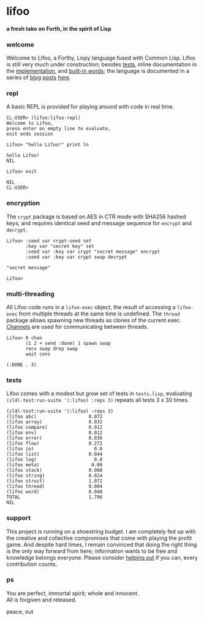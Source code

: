 # lifoo
#### a fresh take on Forth, in the spirit of Lisp

### welcome
Welcome to Lifoo, a Forthy, Lispy language fused with Common Lisp. Lifoo is still very much under construction; besides [tests](https://github.com/codr4life/lifoo/blob/master/tests.lisp), inline documentation in the [implementation](https://github.com/codr4life/lifoo/blob/master/lifoo.lisp), and [built-in words](https://github.com/codr4life/lifoo/blob/master/init.lisp); the language is documented in a series of [blog](https://github.com/codr4life/vicsydev/blob/master/lispy_forth.md) [posts](https://github.com/codr4life/vicsydev/blob/master/consing_forth.md) [here](https://github.com/codr4life/vicsydev).

### repl
A basic REPL is provided for playing around with code in real time.

```
CL-USER> (lifoo:lifoo-repl)
Welcome to Lifoo,
press enter on empty line to evaluate,
exit ends session

Lifoo> "hello Lifoo!" print ln

hello Lifoo!
NIL

Lifoo> exit

NIL
CL-USER> 
```

### encryption
The ```crypt``` package is based on AES in CTR mode with SHA256 hashed keys, and requires identical seed and message sequence for ```encrypt``` and ```decrypt```.

```
Lifoo> :seed var crypt-seed set
       :key var "secret key" set
       :seed var :key var crypt "secret message" encrypt
       :seed var :key var crypt swap decrypt

"secret message"

Lifoo> 
```

### multi-threading
All Lifoo code runs in a ```lifoo-exec``` object, the result of accessing a ```lifoo-exec``` from multiple threads at the same time is undefined. The ```thread``` package allows spawning new threads as clones of the current exec. [Channels](http://vicsydev.blogspot.de/2017/01/channels-in-common-lisp.html) are used for communicating between threads.

```
Lifoo> 0 chan 
       (1 2 + send :done) 1 spawn swap 
       recv swap drop swap 
       wait cons

(:DONE . 3)
```



### tests
Lifoo comes with a modest but grow set of tests in ```tests.lisp```, evaluating ```(cl4l-test:run-suite '(:lifoo) :reps 3)``` repeats all tests 3 x 30 times.

```
(cl4l-test:run-suite '(:lifoo) :reps 3)
(lifoo abc)                   0.072
(lifoo array)                 0.032
(lifoo compare)               0.012
(lifoo env)                   0.012
(lifoo error)                 0.036
(lifoo flow)                  0.272
(lifoo io)                      0.0
(lifoo list)                  0.044
(lifoo log)                     0.0
(lifoo meta)                   0.08
(lifoo stack)                 0.008
(lifoo string)                0.024
(lifoo struct)                1.072
(lifoo thread)                0.084
(lifoo word)                  0.048
TOTAL                         1.796
NIL
```

### support
This project is running on a shoestring budget. I am completely fed up with the creative and collective compromises that come with playing the profit game. And despite hard times, I remain convinced that doing the right thing is the only way forward from here; information wants to be free and knowledge belongs everyone. Please consider [helping out](https://www.paypal.me/c4life) if you can, every contribution counts.

### ps
You are perfect, immortal spirit; whole and innocent.<br/>
All is forgiven and released.

peace, out<br/>
